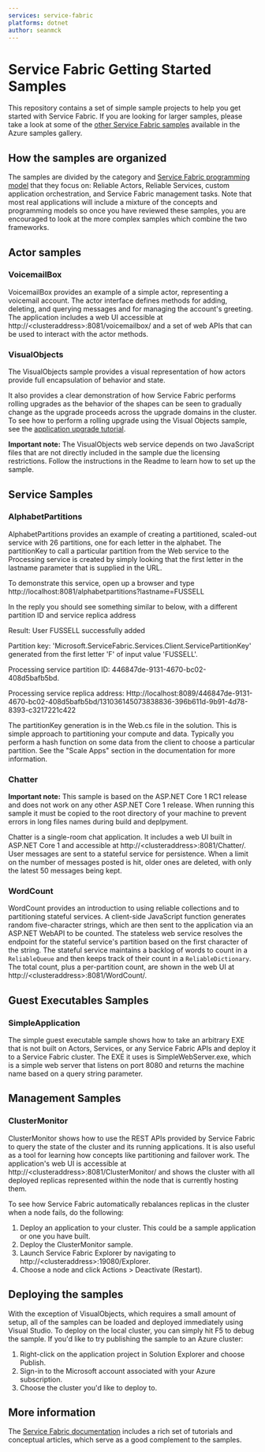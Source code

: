 ```yaml
---
services: service-fabric
platforms: dotnet
author: seanmck
---
```


# Service Fabric Getting Started Samples

This repository contains a set of simple sample projects to help you get started with Service Fabric. If you are looking for larger samples, please take a look at some of the [other Service Fabric samples][service-fabric-samples] available in the Azure samples gallery.

## How the samples are organized

The samples are divided by the category and [Service Fabric programming model][service-fabric-programming-models] that they focus on: Reliable Actors, Reliable Services, custom application orchestration, and Service Fabric management tasks. Note that most real applications will include a mixture of the concepts and programming models so once you have reviewed these samples, you are encouraged to look at the more complex samples which combine the two frameworks.

## Actor samples
### VoicemailBox

VoicemailBox provides an example of a simple actor, representing a voicemail account. The actor interface defines methods for adding, deleting, and querying messages and for managing the account's greeting. The application includes a web UI accessible at http://&lt;clusteraddress&gt;:8081/voicemailbox/ and a set of web APIs that can be used to interact with the actor methods.

### VisualObjects

The VisualObjects sample provides a visual representation of how actors provide full encapsulation of behavior and state.

It also provides a clear demonstration of how Service Fabric performs rolling upgrades as the behavior of the shapes can be seen to gradually change as the upgrade proceeds across the upgrade domains in the cluster. To see how to perform a rolling upgrade using the Visual Objects sample, see the [application upgrade tutorial][app-upgrade-tutorial].

**Important note:** The VisualObjects web service depends on two JavaScript files that are not directly included in the sample due the licensing restrictions. Follow the instructions in the Readme to learn how to set up the sample.

## Service Samples
### AlphabetPartitions

AlphabetPartitions provides an example of creating a partitioned, scaled-out service with 26 partitions, one for each letter in the alphabet. The partitionKey to call a particular partition from the Web service to the Processing service is created by simply looking that the first letter in the lastname parameter that is supplied in the URL.

To demonstrate this service, open up a browser and type http://localhost:8081/alphabetpartitions?lastname=FUSSELL

In the reply you should see something similar to below, with a different partition ID and service replica address

Result: User FUSSELL successfully added

Partition key: 'Microsoft.ServiceFabric.Services.Client.ServicePartitionKey' generated from the first letter 'F' of input value 'FUSSELL'.

Processing service partition ID: 446847de-9131-4670-bc02-408d5bafb5bd.
 
Processing service replica address: Http://localhost:8089/446847de-9131-4670-bc02-408d5bafb5bd/131036145073838836-396b611d-9b91-4d78-8393-c3217221c422 

The partitionKey generation is in the Web.cs file in the solution. This is simple approach to partitioning your compute and data. Typically you perform a hash function on some data from the client to choose a particular partition. See the "Scale Apps" section in the documentation for more information.  

### Chatter

**Important note:** This sample is based on the ASP.NET Core 1 RC1 release and does not work on any other ASP.NET Core 1 release. When running this sample it must be copied to the root directory of your machine to prevent errors in long files names during build and deplpyment. 

Chatter is a single-room chat application. It includes a web UI built in ASP.NET Core 1 and accessible at http://&lt;clusteraddress&gt;:8081/Chatter/. User messages are sent to a stateful service for persistence. When a limit on the number of messages posted is hit, older ones are deleted, with only the latest 50 messages being kept.

### WordCount

WordCount provides an introduction to using reliable collections and to partitioning stateful services. A client-side JavaScript function generates random five-character strings, which are then sent to the application via an ASP.NET WebAPI to be counted. The stateless web service resolves the endpoint for the stateful service's partition based on the first character of the string. The stateful service maintains a backlog of words to count in a `ReliableQueue` and then keeps track of their count in a `ReliableDictionary`. The total count, plus a per-partition count, are shown in the web UI at http://&lt;clusteraddress&gt;:8081/WordCount/.

## Guest Executables Samples
### SimpleApplication

The simple guest executable sample shows how to take an arbitrary EXE that is not built on Actors, Services, or any Service Fabric APIs and deploy it to a Service Fabric cluster. The EXE it uses is SimpleWebServer.exe, which is a simple web server that listens on port 8080 and returns the machine name based on a query string parameter.

## Management Samples
### ClusterMonitor

ClusterMonitor shows how to use the REST APIs provided by Service Fabric to query the state of the cluster and its running applications. It is also useful as a tool for learning how concepts like partitioning and failover work. The application's web UI is accessible at http://&lt;clusteraddress&gt;:8081/ClusterMonitor/ and shows the cluster with all deployed replicas represented within the node that is currently hosting them.

To see how Service Fabric automatically rebalances replicas in the cluster when a node fails, do the following:

1. Deploy an application to your cluster. This could be a sample application or one you have built.
2. Deploy the ClusterMonitor sample.
3. Launch Service Fabric Explorer by navigating to http://&lt;clusteraddress&gt;:19080/Explorer.
4. Choose a node and click Actions > Deactivate (Restart).

## Deploying the samples

With the exception of VisualObjects, which requires a small amount of setup, all of the samples can be loaded and deployed immediately using Visual Studio. To deploy on the local cluster, you can simply hit F5 to debug the sample. If you'd like to try publishing the sample to an Azure cluster:

1. Right-click on the application project in Solution Explorer and choose Publish.
2. Sign-in to the Microsoft account associated with your Azure subscription.
3. Choose the cluster you'd like to deploy to.

## More information

The [Service Fabric documentation][service-fabric-docs] includes a rich set of tutorials and conceptual articles, which serve as a good complement to the samples.

<!-- Links -->

[service-fabric-samples]: http://aka.ms/servicefabricsamples
[service-fabric-programming-models]: https://azure.microsoft.com/en-us/documentation/articles/service-fabric-choose-framework/
[app-upgrade-tutorial]: https://azure.microsoft.com/en-us/documentation/articles/service-fabric-application-upgrade-tutorial/
[service-fabric-docs]: http://aka.ms/servicefabricdocs
